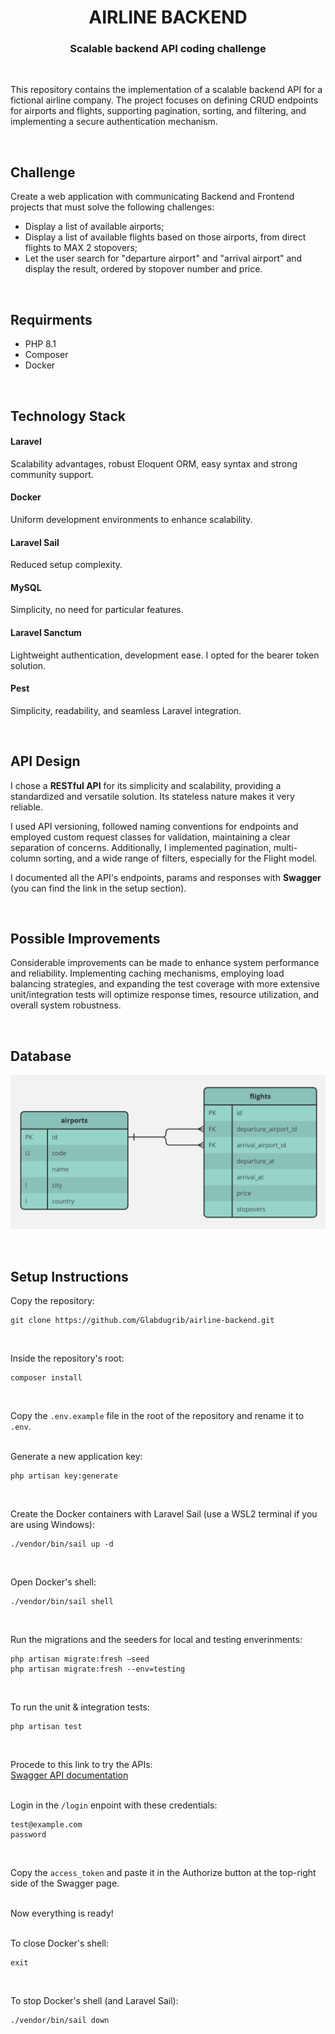 <p align="center">
    <h1 align="center">AIRLINE BACKEND</h1>
    <h3 align="center">Scalable backend API coding challenge</h3>
</p>

<br>

<p>This repository contains the implementation of a scalable backend API for a fictional airline company. The project focuses on defining CRUD endpoints for airports and flights, supporting pagination, sorting, and filtering, and implementing a secure authentication mechanism.</p>

<br>

## Challenge
Create a web application with communicating Backend and Frontend projects that must solve the
following challenges:
- Display a list of available airports;
- Display a list of available flights based on those airports, from direct flights to MAX 2 stopovers;
- Let the user search for "departure airport" and "arrival airport" and display the result, ordered by
stopover number and price.

<br>

## Requirments
- PHP 8.1
- Composer
- Docker

<br>

## Technology Stack

#### Laravel
Scalability advantages, robust Eloquent ORM, easy syntax and strong community support.

#### Docker
Uniform development environments to enhance scalability.

#### Laravel Sail
Reduced setup complexity.

#### MySQL
Simplicity, no need for particular features.

#### Laravel Sanctum
Lightweight authentication, development ease. I opted for the bearer token solution.

#### Pest
Simplicity, readability, and seamless Laravel integration.

<br>

## API Design
<p>I chose a <strong>RESTful API</strong> for its simplicity and scalability, providing a standardized and versatile solution. Its stateless nature makes it very reliable.</p>
<p>I used API versioning, followed naming conventions for endpoints and employed custom request classes for validation, maintaining a clear separation of concerns. Additionally, I implemented pagination, multi-column sorting, and a wide range of filters, especially for the Flight model.</p>
<p>I documented all the API's endpoints, params and responses with <strong>Swagger</strong> (you can find the link in the setup section).</p>

<br>

## Possible Improvements
Considerable improvements can be made to enhance system performance and reliability. Implementing caching mechanisms, employing load balancing strategies, and expanding the test coverage with more extensive unit/integration tests will optimize response times, resource utilization, and overall system robustness.

<br>

## Database
<p align="center">
  <img src="./public/ERD.png"/>
</p>

<br>

## Setup Instructions

Copy the repository:
~~~
git clone https://github.com/Glabdugrib/airline-backend.git
~~~
<br>

Inside the repository's root:
~~~
composer install
~~~
<br>

Copy the `.env.example` file in the root of the repository and rename it to `.env`.
<br><br>

Generate a new application key:
~~~
php artisan key:generate
~~~
<br>

Create the Docker containers with Laravel Sail (use a WSL2 terminal if you are using Windows):
~~~
./vendor/bin/sail up -d
~~~
<br>

Open Docker's shell:
~~~
./vendor/bin/sail shell
~~~
<br>

Run the migrations and the seeders for local and testing enverinments:
~~~
php artisan migrate:fresh —seed
php artisan migrate:fresh --env=testing
~~~
<br>

To run the unit & integration tests:
~~~
php artisan test
~~~
<br>

Procede to this link to try the APIs:
<br>
[Swagger API documentation](https://glabdugrib.github.io/airline-swagger)
<br><br>

Login in the `/login` enpoint with these credentials:
~~~
test@example.com
password
~~~
<br>

Copy the `access_token` and paste it in the Authorize button at the top-right side of the Swagger page.
<br><br>

Now everything is ready!
<br><br>

To close Docker's shell:
~~~
exit
~~~
<br>

To stop Docker's shell (and Laravel Sail):
~~~
./vendor/bin/sail down
~~~
<br>
